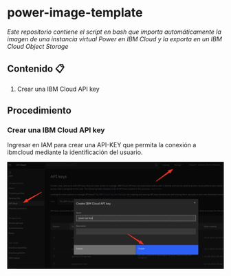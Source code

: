 # power-image-template

_Este repositorio contiene el script en bash que importa automáticamente la imagen de una instancia virtual Power en IBM Cloud y la exporta en un IBM Cloud Object Storage_

## Contenido 📋
1. Crear una IBM Cloud API key 

## Procedimiento

### Crear una IBM Cloud API key

Ingresar en IAM para crear una API-KEY que permita la conexión a ibmcloud mediante la identificación del usuario.

<img width="945" alt="workspace" src="images/power-image-template-1.jpg">